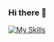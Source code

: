 ### Hi there 👋

[![My Skills](https://skillicons.dev/icons?i=js,html,css,mongodb,nextjs)](https://skillicons.dev)
